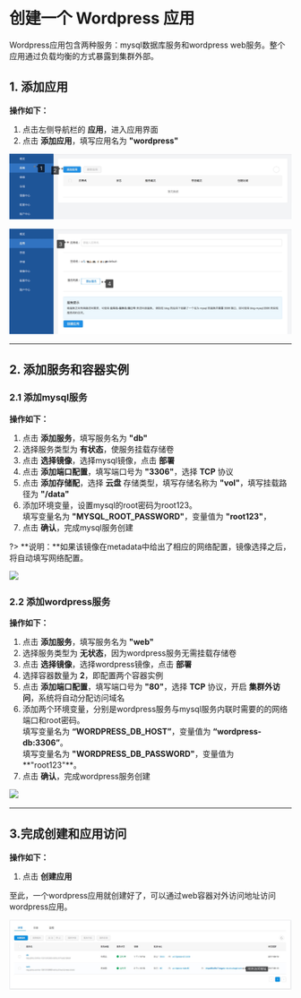 # 创建一个 Wordpress 应用

Wordpress应用包含两种服务：mysql数据库服务和wordpress web服务。整个应用通过负载均衡的方式暴露到集群外部。

## 1. 添加应用

**操作如下：**
1. 点击左侧导航栏的 **应用**，进入应用界面
2. 点击 **添加应用**，填写应用名为 **"wordpress"**

![](_figures/best-practise/wordpress-create-1.png)

![](_figures/best-practise/wordpress-create-2.png)

***
## 2. 添加服务和容器实例
### 2.1 添加mysql服务
**操作如下：**

1. 点击 **添加服务**，填写服务名为 **"db"**
2. 选择服务类型为 **有状态**，使服务挂载存储卷
3. 点击 **选择镜像**，选择mysql镜像，点击 **部署**
4. 点击 **添加端口配置**，填写端口号为 **"3306"**，选择 **TCP** 协议
5. 点击 **添加存储配**，选择 **云盘** 存储类型，填写存储名称为 **"vol"**，填写挂载路径为 **"/data"**
6. 添加环境变量，设置mysql的root密码为root123。  
填写变量名为 **"MYSQL_ROOT_PASSWORD"**，变量值为 **"root123"**，
7. 点击 **确认**，完成mysql服务创建   

?> **说明：**如果该镜像在metadata中给出了相应的网络配置，镜像选择之后，将自动填写网络配置。

![](_figures/best-practise/wordpress-db.gif)

### 2.2 添加wordpress服务
**操作如下：**

1. 点击 **添加服务**，填写服务名为 **"web"**
2. 选择服务类型为 **无状态**，因为wordpress服务无需挂载存储卷
3. 点击 **选择镜像**，选择wordpress镜像，点击 **部署**
4. 选择容器数量为 **2**，即配置两个容器实例
5. 点击 **添加端口配置**，填写端口号为 **"80"**，选择 **TCP** 协议，开启 **集群外访问**，系统将自动分配访问域名
6. 添加两个环境变量，分别是wordpress服务与mysql服务内联时需要的的网络端口和root密码。  
填写变量名为 **“WORDPRESS_DB_HOST”**，变量值为 **“wordpress-db:3306”**。  
填写变量名为 **"WORDPRESS_DB_PASSWORD"**，变量值为**"root123"**。  
7. 点击 **确认**，完成wordpress服务创建  

![](_figures/best-practise/wordpress-web.gif)

***
## 3.完成创建和应用访问
**操作如下：**

1. 点击 **创建应用**  

至此，一个wordpress应用就创建好了，可以通过web容器对外访问地址访问wordpress应用。

![集群外访问](_figures/best-practise/wordpress-external-addr.png)
